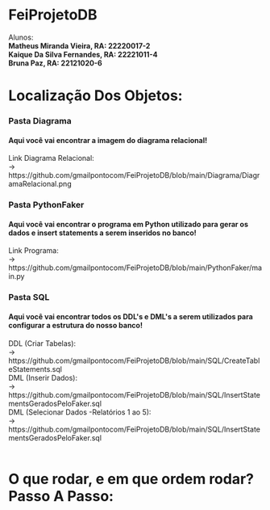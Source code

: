 <h1>FeiProjetoDB</h1>
Alunos:<br/>
<b>Matheus Miranda Vieira, RA: 22220017-2<br/>
Kaique Da Silva Fernandes, RA: 22221011-4<br/>
Bruna Paz, RA: 22121020-6</b><br/>

<h1>Localização Dos Objetos:</h1>
<h3>Pasta Diagrama</h3>
<h4>Aqui você vai encontrar a imagem do diagrama relacional!</h4>
Link Diagrama Relacional:</br> -> https://github.com/gmailpontocom/FeiProjetoDB/blob/main/Diagrama/DiagramaRelacional.png

<h3>Pasta PythonFaker</h3>
<h4>Aqui você vai encontrar o programa em Python utilizado para gerar os dados e insert statements a serem inseridos no banco!</h4>
Link Programa:</br>-> https://github.com/gmailpontocom/FeiProjetoDB/blob/main/PythonFaker/main.py
<br/>

<h3>Pasta SQL</h3>
<h4>Aqui você vai encontrar todos os DDL's e DML's a serem utilizados para configurar a estrutura do nosso banco!</h4>
DDL (Criar Tabelas):</br>
-> https://github.com/gmailpontocom/FeiProjetoDB/blob/main/SQL/CreateTableStatements.sql</br>
DML (Inserir Dados):</br>
-> https://github.com/gmailpontocom/FeiProjetoDB/blob/main/SQL/InsertStatementsGeradosPeloFaker.sql</br>
DML (Selecionar Dados -Relatórios 1 ao 5):</br>
-> https://github.com/gmailpontocom/FeiProjetoDB/blob/main/SQL/InsertStatementsGeradosPeloFaker.sql</br>
<br/>

<h1>O que rodar, e em que ordem rodar? Passo A Passo:</h1>
